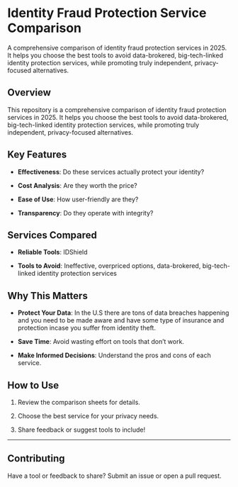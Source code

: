 # Identity Fraud Protection Service Comparison

A comprehensive comparison of identity fraud protection services in 2025. It helps you choose the best tools to avoid data-brokered, big-tech-linked identity protection services, while promoting truly independent, privacy-focused alternatives.

## Overview  

This repository is a comprehensive comparison of identity fraud protection services in 2025. It helps you choose the best tools to avoid data-brokered, big-tech-linked identity protection services, while promoting truly independent, privacy-focused alternatives.

## Key Features  

- **Effectiveness**: Do these services actually protect your identity?  

- **Cost Analysis**: Are they worth the price?  

- **Ease of Use**: How user-friendly are they?  

- **Transparency**: Do they operate with integrity?

## Services Compared  

- **Reliable Tools**: IDShield

- **Tools to Avoid**: Ineffective, overpriced options, data-brokered, big-tech-linked identity protection services

## Why This Matters  

- **Protect Your Data**: In the U.S there are tons of data breaches happening and you need to be made aware and have some type of insurance and protection incase you suffer from identity theft.  
- **Save Time**: Avoid wasting effort on tools that don’t work. 

- **Make Informed Decisions**: Understand the pros and cons of each service.

## How to Use  

1. Review the comparison sheets for details.  

2. Choose the best service for your privacy needs.

3. Share feedback or suggest tools to include!
---

## Contributing  
Have a tool or feedback to share? Submit an issue or open a pull request.  
